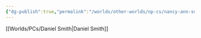 ```yaml
---
{"dg-publish":true,"permalink":"/worlds/other-worlds/np-cs/nancy-ann-smith/","tags":["Misfits"]}
---
```


[[Worlds/PCs/Daniel Smith\|Daniel Smith]]